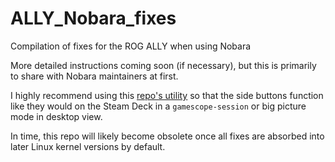 # ALLY_Nobara_fixes
Compilation of fixes for the ROG ALLY when using Nobara

More detailed instructions coming soon (if necessary), but this is primarily to share with Nobara maintainers at first.

I highly recommend using this [repo's utility](https://github.com/Maclay74/steam-patch) so that the side buttons function like they would on the Steam Deck in a `gamescope-session` or big picture mode in desktop view.

In time, this repo will likely become obsolete once all fixes are absorbed into later Linux kernel versions by default.

